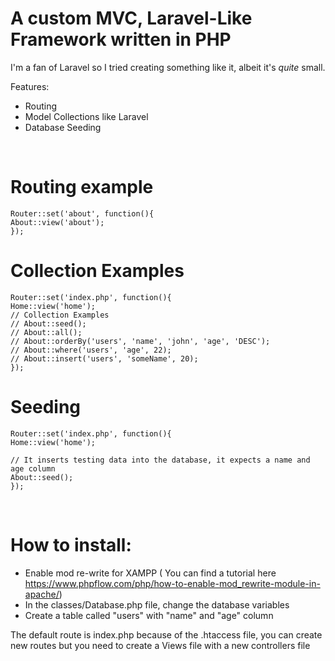 # A custom MVC, Laravel-Like Framework written in PHP

I'm a fan of Laravel so I tried creating something like it, albeit it's <i> quite </i> small.

Features:
  - Routing
  - Model Collections like Laravel
  - Database Seeding

<br>

  # Routing example
  
    Router::set('about', function(){
    About::view('about');
    });

# Collection Examples

    Router::set('index.php', function(){
    Home::view('home');
    // Collection Examples
    // About::seed();
    // About::all();
    // About::orderBy('users', 'name', 'john', 'age', 'DESC');
    // About::where('users', 'age', 22);
    // About::insert('users', 'someName', 20);
    });

# Seeding

    Router::set('index.php', function(){
    Home::view('home');
    
    // It inserts testing data into the database, it expects a name and age column
    About::seed();
    });
    
  <br>
    
 # How to install:
 
  - Enable mod re-write for XAMPP ( You can find a tutorial here https://www.phpflow.com/php/how-to-enable-mod_rewrite-module-in-apache/)
  - In the classes/Database.php file, change the database variables
  - Create a table called "users" with "name" and "age" column
  
  
The default route is index.php because of the .htaccess file, you can create new routes but you need to create a Views file with a new controllers file
